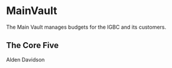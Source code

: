 # MainVault
The Main Vault manages budgets for the IGBC and its customers.

## The Core Five
Alden Davidson